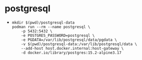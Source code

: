 # postgresql

* ```shell
  mkdir $(pwd)/postgresql-data
  podman run --rm --name postgresql \
      -p 5432:5432 \
      -e POSTGRES_PASSWORD=postgresql \
      -e PGDATA=/var/lib/postgresql/data/pgdata \
      -v $(pwd)/postgresql-data:/var/lib/postgresql/data \
      --add-host host.docker.internal:host-gateway \
      -d docker.io/library/postgres:15.2-alpine3.17
  ```